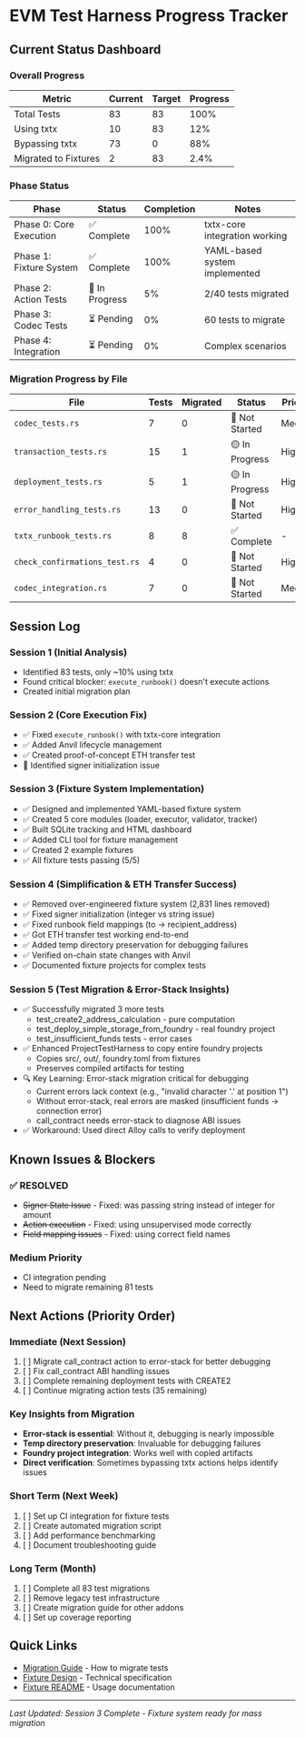 # EVM Test Harness Progress Tracker

## Current Status Dashboard

### Overall Progress
| Metric | Current | Target | Progress |
|--------|---------|--------|----------|
| Total Tests | 83 | 83 | 100% |
| Using txtx | 10 | 83 | 12% |
| Bypassing txtx | 73 | 0 | 88% |
| Migrated to Fixtures | 2 | 83 | 2.4% |

### Phase Status
| Phase | Status | Completion | Notes |
|-------|--------|------------|-------|
| Phase 0: Core Execution | ✅ Complete | 100% | txtx-core integration working |
| Phase 1: Fixture System | ✅ Complete | 100% | YAML-based system implemented |
| Phase 2: Action Tests | 🚧 In Progress | 5% | 2/40 tests migrated |
| Phase 3: Codec Tests | ⏳ Pending | 0% | 60 tests to migrate |
| Phase 4: Integration | ⏳ Pending | 0% | Complex scenarios |

### Migration Progress by File
| File | Tests | Migrated | Status | Priority |
|------|-------|----------|--------|----------|
| `codec_tests.rs` | 7 | 0 | 🔴 Not Started | Medium |
| `transaction_tests.rs` | 15 | 1 | 🟡 In Progress | High |
| `deployment_tests.rs` | 5 | 1 | 🟡 In Progress | High |
| `error_handling_tests.rs` | 13 | 0 | 🔴 Not Started | High |
| `txtx_runbook_tests.rs` | 8 | 8 | ✅ Complete | - |
| `check_confirmations_test.rs` | 4 | 0 | 🔴 Not Started | High |
| `codec_integration.rs` | 7 | 0 | 🔴 Not Started | Medium |

## Session Log

### Session 1 (Initial Analysis)
- Identified 83 tests, only ~10% using txtx
- Found critical blocker: `execute_runbook()` doesn't execute actions
- Created initial migration plan

### Session 2 (Core Execution Fix)
- ✅ Fixed `execute_runbook()` with txtx-core integration
- ✅ Added Anvil lifecycle management
- ✅ Created proof-of-concept ETH transfer test
- 🚧 Identified signer initialization issue

### Session 3 (Fixture System Implementation)
- ✅ Designed and implemented YAML-based fixture system
- ✅ Created 5 core modules (loader, executor, validator, tracker)
- ✅ Built SQLite tracking and HTML dashboard
- ✅ Added CLI tool for fixture management
- ✅ Created 2 example fixtures
- ✅ All fixture tests passing (5/5)

### Session 4 (Simplification & ETH Transfer Success)
- ✅ Removed over-engineered fixture system (2,831 lines removed)
- ✅ Fixed signer initialization (integer vs string issue)
- ✅ Fixed runbook field mappings (to → recipient_address)
- ✅ Got ETH transfer test working end-to-end
- ✅ Added temp directory preservation for debugging failures
- ✅ Verified on-chain state changes with Anvil
- ✅ Documented fixture projects for complex tests

### Session 5 (Test Migration & Error-Stack Insights)
- ✅ Successfully migrated 3 more tests
  - test_create2_address_calculation - pure computation
  - test_deploy_simple_storage_from_foundry - real foundry project
  - test_insufficient_funds tests - error cases
- ✅ Enhanced ProjectTestHarness to copy entire foundry projects
  - Copies src/, out/, foundry.toml from fixtures
  - Preserves compiled artifacts for testing
- 🔍 Key Learning: Error-stack migration critical for debugging
  - Current errors lack context (e.g., "invalid character '.' at position 1")
  - Without error-stack, real errors are masked (insufficient funds → connection error)
  - call_contract needs error-stack to diagnose ABI issues
- ✅ Workaround: Used direct Alloy calls to verify deployment

## Known Issues & Blockers

### ✅ RESOLVED
- ~~Signer State Issue~~ - Fixed: was passing string instead of integer for amount
- ~~Action execution~~ - Fixed: using unsupervised mode correctly
- ~~Field mapping issues~~ - Fixed: using correct field names

### Medium Priority
- CI integration pending
- Need to migrate remaining 81 tests

## Next Actions (Priority Order)

### Immediate (Next Session)
1. [ ] Migrate call_contract action to error-stack for better debugging
2. [ ] Fix call_contract ABI handling issues
3. [ ] Complete remaining deployment tests with CREATE2
4. [ ] Continue migrating action tests (35 remaining)

### Key Insights from Migration
- **Error-stack is essential**: Without it, debugging is nearly impossible
- **Temp directory preservation**: Invaluable for debugging failures
- **Foundry project integration**: Works well with copied artifacts
- **Direct verification**: Sometimes bypassing txtx actions helps identify issues

### Short Term (Next Week)
1. [ ] Set up CI integration for fixture tests
2. [ ] Create automated migration script
3. [ ] Add performance benchmarking
4. [ ] Document troubleshooting guide

### Long Term (Month)
1. [ ] Complete all 83 test migrations
2. [ ] Remove legacy test infrastructure
3. [ ] Create migration guide for other addons
4. [ ] Set up coverage reporting

## Quick Links
- [Migration Guide](./TEST_MIGRATION_GUIDE.md) - How to migrate tests
- [Fixture Design](./TEST_FIXTURE_DESIGN.md) - Technical specification
- [Fixture README](./src/tests/fixtures/README.md) - Usage documentation

---
_Last Updated: Session 3 Complete - Fixture system ready for mass migration_